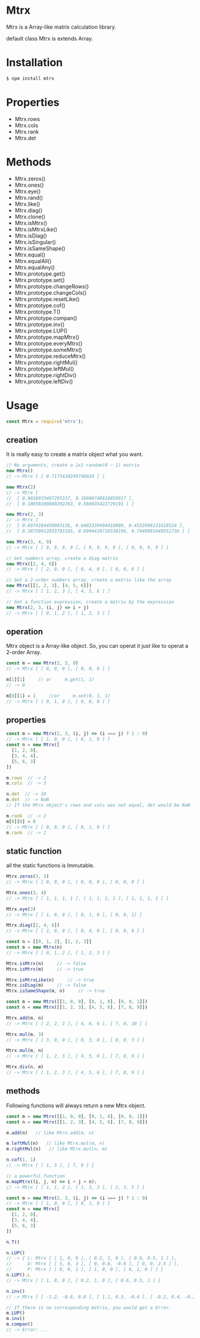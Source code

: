 # Mtrx

Mtrx is a Array-like matrix calculation library.

default class Mtrx is extends Array.

# Installation

```sh
$ npm install mtrx
```

# Properties

-   Mtrx.rows
-   Mtrx.cols
-   Mtrx.rank
-   Mtrx.det


# Methods

-   Mtrx.zeros()
-   Mtrx.ones()
-   Mtrx.eye()
-   Mtrx.rand()
-   Mtrx.like()
-   Mtrx.diag()
-   Mtrx.clone()
-   Mtrx.isMtrx()
-   Mtrx.isMtrxLike()
-   Mtrx.isDiag()
-   Mtrx.isSingular()
-   Mtrx.isSameShape()
-   Mtrx.equal()
-   Mtrx.equalAll()
-   Mtrx.equalAny()
-   Mtrx.prototype.get()
-   Mtrx.prototype.set()
-   Mtrx.prototype.changeRows()
-   Mtrx.prototype.changeCols()
-   Mtrx.prototype.resetLike()
-   Mtrx.prototype.cof()
-   Mtrx.prototype.T()
-   Mtrx.prototype.compan()
-   Mtrx.prototype.inv()
-   Mtrx.prototype.LUP()
-   Mtrx.prototype.mapMtrx()
-   Mtrx.prototype.everyMtrx()
-   Mtrx.prototype.someMtrx()
-   Mtrx.prototype.reduceMtrx()
-   Mtrx.prototype.rightMul()
-   Mtrx.prototype.leftMul()
-   Mtrx.prototype.rightDiv()
-   Mtrx.prototype.leftDiv()


# Usage

```js
const Mtrx = require('mtrx');
```

## creation

It is really easy to create a matrix object what you want.

```js
// No arguments, create a 1x1 random(0 ~ 1) matrix
new Mtrx()
// -> Mtrx [ [ 0.7173410249746024 ] ]

new Mtrx(2)
// -> Mtrx [
//  [ 0.9028933497295337, 0.18980748816858917 ],
//  [ 0.10859200880292263, 0.560035422729191 ] ]

new Mtrx(2, 3)
// -> Mtrx [
//  [ 0.6974184450003136, 0.6402339494410889, 0.4553998131618524 ],
//  [ 0.38759912033793165, 0.8904429716538196, 0.7449091649551736 ] ]

new Mtrx(3, 4, 9)
// -> Mtrx [ [ 9, 9, 9, 9 ], [ 9, 9, 9, 9 ], [ 9, 9, 9, 9 ] ]

// Get numbers array, create a diag matrix
new Mtrx([2, 4, 6])
// -> Mtrx [ [ 2, 0, 0 ], [ 0, 4, 0 ], [ 0, 0, 6 ] ]

// Get a 2-order numbers array, create a matrix like the array
new Mtrx([[1, 2, 3], [4, 5, 6]])
// -> Mtrx [ [ 1, 2, 3 ], [ 4, 5, 6 ] ]

// Get a function expression, create a matrix by the expression
new Mtrx(2, 3, (i, j) => i + j)
// -> Mtrx [ [ 0, 1, 2 ], [ 1, 2, 3 ] ]
```


## operation

Mtrx object is a Array-like object. So, you can operat it just like to operat a 2-order Array.

```js
const m = new Mtrx(2, 3, 0)
// -> Mtrx [ [ 0, 0, 0 ], [ 0, 0, 0 ] ]

m[1][1]     // or     m.get(1, 1)
// -> 0

m[0][1] = 1     //or     m.set(0, 1, 1)
// -> Mtrx [ [ 0, 1, 0 ], [ 0, 0, 0 ] ]
```


## properties

```js
const m = new Mtrx(2, 3, (i, j) => (i === j) ? 1 : 0)
// -> Mtrx [ [ 1, 0, 0 ], [ 0, 1, 0 ] ]
const n = new Mtrx([
  [1, 2, 0],
  [3, 4, 4],
  [5, 6, 3]
])

m.rows  // -> 2
m.cols  // -> 3

n.det  // -> 10
m.det  // -> NaN
// If the Mtrx object's rows and cols was not equal, det would be NaN

m.rank  // -> 2     
m[0][0] = 0
// -> Mtrx [ [ 0, 0, 0 ], [ 0, 1, 0 ] ]
m.rank  // -> 1
```


## static function

all the static functions is Immutable.

```js
Mtrx.zeros(3, 3)
// -> Mtrx [ [ 0, 0, 0 ], [ 0, 0, 0 ], [ 0, 0, 0 ] ]

Mtrx.ones(3, 4)
// -> Mtrx [ [ 1, 1, 1, 1 ], [ 1, 1, 1, 1 ], [ 1, 1, 1, 1 ] ]

Mtrx.eye(3)
// -> Mtrx [ [ 1, 0, 0 ], [ 0, 1, 0 ], [ 0, 0, 1] ]

Mtrx.diag([2, 4, 6])
// -> Mtrx [ [ 2, 0, 0 ], [ 0, 4, 0 ], [ 0, 0, 6 ] ]

const n = [[0, 1, 2], [1, 2, 3]]
const m = new Mtrx(n)
// -> Mtrx [ [ 0, 1, 2 ], [ 1, 2, 3 ] ]

Mtrx.isMtrx(n)     // -> false
Mtrx.isMtrx(m)     // -> true

Mtrx.isMtrxLike(n)     // -> true
Mtrx.isDiag(m)     // -> false
Mtrx.isSameShape(m, n)     // -> true

const m = new Mtrx([[1, 0, 0], [0, 1, 0], [0, 0, 1]])
const n = new Mtrx([[1, 2, 3], [4, 5, 6], [7, 8, 9]])

Mtrx.add(m, n)
// -> Mtrx [ [ 2, 2, 3 ], [ 4, 6, 6 ], [ 7, 8, 10 ] ]

Mtrx.mul(m, 3)
// -> Mtrx [ [ 3, 0, 0 ], [ 0, 3, 0 ], [ 0, 0, 3 ] ]

Mtrx.mul(m, n)
// -> Mtrx [ [ 1, 2, 3 ], [ 4, 5, 6 ], [ 7, 8, 9 ] ]

Mtrx.div(n, m)
// -> Mtrx [ [ 1, 2, 3 ], [ 4, 5, 6 ], [ 7, 8, 9 ] ]
```


## methods

Following functions will always return a new Mtrx object.
```js
const m = new Mtrx([[1, 0, 0], [0, 1, 0], [0, 0, 1]])
const n = new Mtrx([[1, 2, 3], [4, 5, 6], [7, 8, 9]])

m.add(n)   // like Mtrx.add(m, n)

m.leftMul(n)   // like Mtrx.mul(m, n)
m.rightMul(n)   // like Mtrx.mul(n, m)

n.cof(1, 1)
// -> Mtrx [ [ 1, 3 ], [ 7, 9 ] ]

// a powerful function
m.mapMtrx((i, j, n) => i + j + n);
// -> Mtrx [ [ 1, 1, 2 ], [ 1, 3, 3 ], [ 2, 3, 5 ] ]

const m = new Mtrx(2, 3, (i, j) => (i === j) ? 1 : 0)
// -> Mtrx [ [ 1, 0, 0 ], [ 0, 1, 0 ] ]
const n = new Mtrx([
  [1, 2, 0],
  [3, 4, 4],
  [5, 6, 3]
])

n.T()

n.LUP()
// -> { L: Mtrx [ [ 1, 0, 0 ], [ 0.2, 1, 0 ], [ 0.6, 0.5, 1 ] ],
//      U: Mtrx [ [ 5, 6, 3 ], [ 0, 0.8, -0.6 ], [ 0, 0, 2.5 ] ],
//      P: Mtrx [ [ 0, 0, 1 ], [ 1, 0, 0 ], [ 0, 1, 0 ] ] }
n.LUP().L
// -> Mtrx [ [ 1, 0, 0 ], [ 0.2, 1, 0 ], [ 0.6, 0.5, 1 ] ]

n.inv()
// -> Mtrx [ [ -1.2, -0.6, 0.8 ], [ 1.1, 0.3, -0.4 ], [ -0.2, 0.4, -0.2 ] ]

// If there is no corresponding matrix, you would get a Error.
m.LUP()
m.inv()
m.compan()
// -> Error: ...
```
